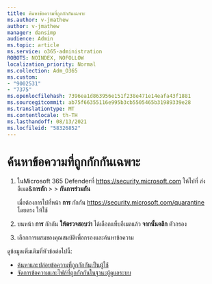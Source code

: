 ```yaml
---
title: ค้นหาข้อความที่ถูกกักกันเฉพาะ
ms.author: v-jmathew
author: v-jmathew
manager: dansimp
audience: Admin
ms.topic: article
ms.service: o365-administration
ROBOTS: NOINDEX, NOFOLLOW
localization_priority: Normal
ms.collection: Adm_O365
ms.custom:
- "9002531"
- "7375"
ms.openlocfilehash: 7396ea1d863956e151f238e471e14eafa43f1881
ms.sourcegitcommit: ab75f66355116e995b3cb5505465b31989339e28
ms.translationtype: MT
ms.contentlocale: th-TH
ms.lasthandoff: 08/13/2021
ms.locfileid: "58326852"
---
```

# <a name="find-a-specific-quarantined-message"></a>ค้นหาข้อความที่ถูกกักกันเฉพาะ

1. ในMicrosoft 365 Defenderที่ <https://security.microsoft.com> ให้ไปที่ ส่งอีเมล&**การกัก** \>  \> **กันการร่วมกัน**

   เมื่อต้องการไปที่หน้า **การ** กักกัน <https://security.microsoft.com/quarantine> โดยตรง ให้ใช้

2. บนหน้า **การ** กักกัน **ให้ตรวจสอบว่า** ได้เลือกแท็บอีเมลแล้ว **จากนั้นคลิก** ตัวกรอง
3. เลือกการผสมของคุณสมบัติเพื่อกรองและค้นหาข้อความ

ดูข้อมูลเพิ่มเติมที่หัวข้อต่อไปนี้:

- [ค้นหาและปล่อยข้อความที่ถูกกักกันเป็นผู้ใช้](https://docs.microsoft.com/microsoft-365/security/office-365-security/find-and-release-quarantined-messages-as-a-user)
- [จัดการข้อความและไฟล์ที่ถูกกักกันในฐานะผู้ดูแลระบบ](https://docs.microsoft.com/microsoft-365/security/office-365-security/manage-quarantined-messages-and-files)
